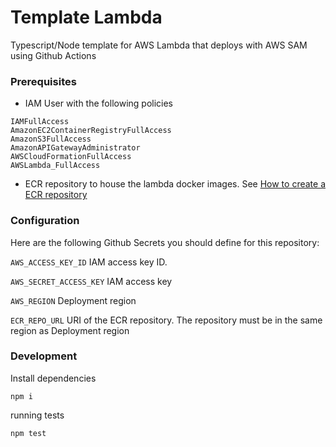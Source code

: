 # Template Lambda

Typescript/Node template for AWS Lambda that deploys with AWS SAM using Github Actions

### Prerequisites

* IAM User with the following policies 
```
IAMFullAccess
AmazonEC2ContainerRegistryFullAccess
AmazonS3FullAccess
AmazonAPIGatewayAdministrator
AWSCloudFormationFullAccess
AWSLambda_FullAccess
```
* ECR repository to house the lambda docker images.
  See [How to create a ECR repository](https://docs.aws.amazon.com/AmazonECR/latest/userguide/repository-create.html)

### Configuration

Here are the following Github Secrets you should define for this repository:

`AWS_ACCESS_KEY_ID` IAM access key ID.

`AWS_SECRET_ACCESS_KEY` IAM access key

`AWS_REGION` Deployment region

`ECR_REPO_URL` URI of the ECR repository. The repository must be in the same region as Deployment region 


### Development

Install dependencies
```
npm i
```

running tests
```
npm test
```
